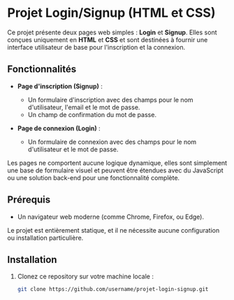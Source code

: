 # Projet Login/Signup (HTML et CSS)

Ce projet présente deux pages web simples : **Login** et **Signup**. Elles sont conçues uniquement en **HTML** et **CSS** et sont destinées à fournir une interface utilisateur de base pour l'inscription et la connexion.

## Fonctionnalités

- **Page d'inscription (Signup)** :
  - Un formulaire d'inscription avec des champs pour le nom d'utilisateur, l'email et le mot de passe.
  - Un champ de confirmation du mot de passe.
  
- **Page de connexion (Login)** :
  - Un formulaire de connexion avec des champs pour le nom d'utilisateur et le mot de passe.
  
Les pages ne comportent aucune logique dynamique, elles sont simplement une base de formulaire visuel et peuvent être étendues avec du JavaScript ou une solution back-end pour une fonctionnalité complète.

## Prérequis

- Un navigateur web moderne (comme Chrome, Firefox, ou Edge).

Le projet est entièrement statique, et il ne nécessite aucune configuration ou installation particulière.

## Installation

1. Clonez ce repository sur votre machine locale :

   ```bash
   git clone https://github.com/username/projet-login-signup.git

